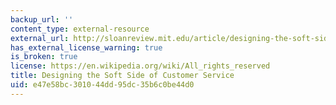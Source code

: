 ```yaml
---
backup_url: ''
content_type: external-resource
external_url: http://sloanreview.mit.edu/article/designing-the-soft-side-of-customer-service/
has_external_license_warning: true
is_broken: true
license: https://en.wikipedia.org/wiki/All_rights_reserved
title: Designing the Soft Side of Customer Service
uid: e47e58bc-3010-44dd-95dc-35b6c0be44d0
---
```

